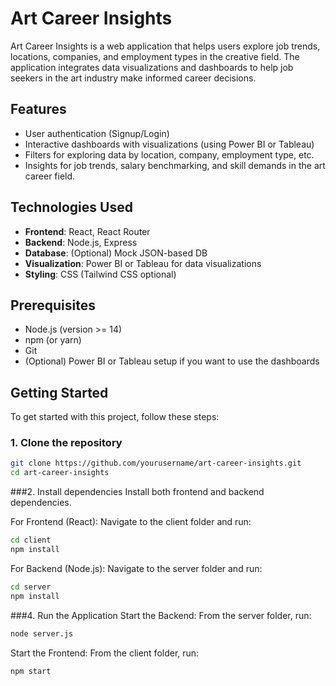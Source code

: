 # Art Career Insights

Art Career Insights is a web application that helps users explore job trends, locations, companies, and employment types in the creative field. The application integrates data visualizations and dashboards to help job seekers in the art industry make informed career decisions.

## Features

- User authentication (Signup/Login)
- Interactive dashboards with visualizations (using Power BI or Tableau)
- Filters for exploring data by location, company, employment type, etc.
- Insights for job trends, salary benchmarking, and skill demands in the art career field.

## Technologies Used

- **Frontend**: React, React Router
- **Backend**: Node.js, Express
- **Database**: (Optional) Mock JSON-based DB
- **Visualization**: Power BI or Tableau for data visualizations
- **Styling**: CSS (Tailwind CSS optional)

## Prerequisites

- Node.js (version >= 14)
- npm (or yarn)
- Git
- (Optional) Power BI or Tableau setup if you want to use the dashboards

## Getting Started

To get started with this project, follow these steps:

### 1. Clone the repository

```bash
git clone https://github.com/yourusername/art-career-insights.git
cd art-career-insights
```
###2. Install dependencies
Install both frontend and backend dependencies.

For Frontend (React):
Navigate to the client folder and run:
```bash
cd client
npm install
```
For Backend (Node.js):
Navigate to the server folder and run:
```bash
cd server
npm install
```
###4. Run the Application
Start the Backend:
From the server folder, run:
```bash
node server.js
```
Start the Frontend:
From the client folder, run:
```bash
npm start
```

